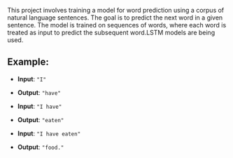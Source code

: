 

This project involves training a model for word prediction using a corpus of natural language sentences. The goal is to predict the next word in a given sentence. The model is trained on sequences of words, where each word is treated as input to predict the subsequent word.LSTM models are being used.

## Example:

- **Input**: `"I"`
- **Output**: `"have"`

- **Input**: `"I have"`
- **Output**: `"eaten"`

- **Input**: `"I have eaten"`
- **Output**: `"food."`



